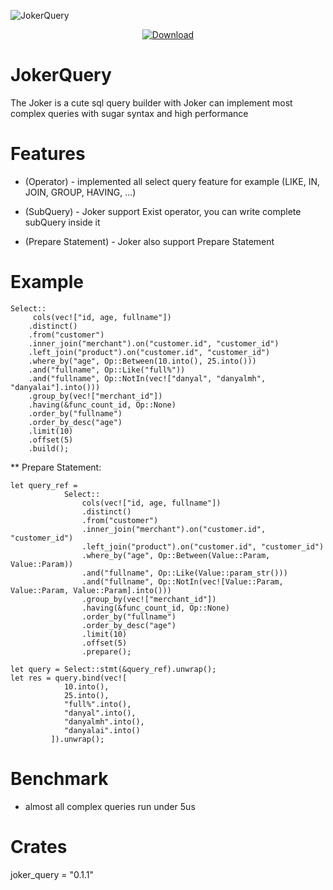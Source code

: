 ![JokerQuery](https://github.com/Rustixir/joker/blob/main/logo.png)

<div align="center">
  <!-- Downloads -->
  <a href="https://crates.io/crates/joker_query">
    <img src="https://img.shields.io/crates/d/joker_query.svg?style=flat-square"
      alt="Download" />
  </a>
</div>


# JokerQuery

The Joker is a cute sql query builder
with Joker can implement most complex queries with sugar syntax and high performance

# Features

- (Operator) - implemented all select query feature for example (LIKE, IN, JOIN, GROUP, HAVING, ...)

- (SubQuery) - Joker support Exist operator, you can write complete subQuery inside it

- (Prepare Statement) - Joker also support Prepare Statement


# Example 

```
Select::
     cols(vec!["id, age, fullname"])
    .distinct()
    .from("customer")
    .inner_join("merchant").on("customer.id", "customer_id")
    .left_join("product").on("customer.id", "customer_id")
    .where_by("age", Op::Between(10.into(), 25.into()))
    .and("fullname", Op::Like("full%"))
    .and("fullname", Op::NotIn(vec!["danyal", "danyalmh", "danyalai"].into()))
    .group_by(vec!["merchant_id"])
    .having(&func_count_id, Op::None)            
    .order_by("fullname")
    .order_by_desc("age")
    .limit(10)
    .offset(5)
    .build();
```

** Prepare Statement: 

```
let query_ref = 
            Select::
                cols(vec!["id, age, fullname"])
                .distinct()
                .from("customer")
                .inner_join("merchant").on("customer.id", "customer_id")
                .left_join("product").on("customer.id", "customer_id")
                .where_by("age", Op::Between(Value::Param, Value::Param))
                .and("fullname", Op::Like(Value::param_str()))
                .and("fullname", Op::NotIn(vec![Value::Param, Value::Param, Value::Param].into()))
                .group_by(vec!["merchant_id"])
                .having(&func_count_id, Op::None)            
                .order_by("fullname")
                .order_by_desc("age")
                .limit(10)
                .offset(5)
                .prepare();

let query = Select::stmt(&query_ref).unwrap();
let res = query.bind(vec![
            10.into(), 
            25.into(), 
            "full%".into(),
            "danyal".into(),
            "danyalmh".into(),
            "danyalai".into()
         ]).unwrap();

```

# Benchmark 
- almost all complex queries run under 5us

# Crates
joker_query = "0.1.1"
